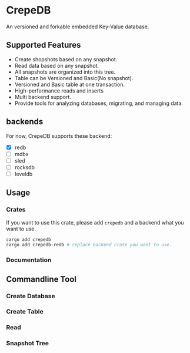 # CrepeDB

An versioned and forkable embedded Key-Value database.

## Supported Features

- Create shopshots based on any snapshot.
- Read data based on any snapshot.
- All snapshots are organized into this tree.
- Table can be Versioned and Basic(No snapshot).
- Versioned and Basic table at one transaction.
- High-performance reads and inserts
- Multi backend support.
- Provide tools for analyzing databases, migrating, and managing data.

## backends

For now, CrepeDB supports these backend:

- [x] redb
- [ ] mdbx
- [ ] sled
- [ ] rocksdb
- [ ] leveldb

## Usage

### Crates

If you want to use this crate, please add `crepedb` and a backend what you want
to use.

```bash
cargo add crepedb 
cargo add crepedb-redb # replace backend crate you want to use.
```

### Documentation

## Commandline Tool

### Create Database

### Create Table

### Read

### Snapshot Tree

